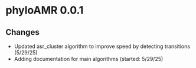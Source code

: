 # phyloAMR 0.0.1
## Changes
* Updated asr_cluster algorithm to improve speed by detecting transitions (5/29/25)
* Adding documentation for main algorithms (started: 5/29/25)